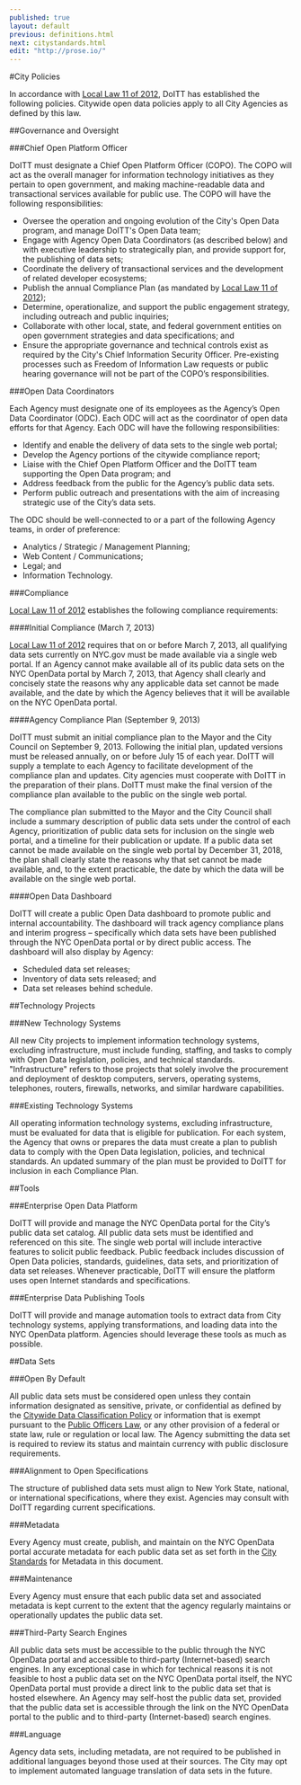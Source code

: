 ```yaml
---
published: true
layout: default
previous: definitions.html
next: citystandards.html
edit: "http://prose.io/"
---
```


#City Policies

In accordance with [Local Law 11 of 2012](LocalLaw11of2012.html), DoITT has established the following policies. Citywide open data policies apply to all City Agencies as defined by this law.

##Governance and Oversight

###Chief Open Platform Officer

DoITT must designate a Chief Open Platform Officer (COPO). The COPO will act as the overall manager for information technology initiatives as they pertain to open government, and making machine-readable data and transactional services available for public use. The COPO will have the following responsibilities:
- Oversee the operation and ongoing evolution of the City's Open Data program, and manage DoITT's Open Data team;
- Engage with Agency Open Data Coordinators (as described below) and with executive leadership to strategically plan, and provide support for, the publishing of data sets;
- Coordinate the delivery of transactional services and the development of related developer ecosystems;
- Publish the annual Compliance Plan (as mandated by [Local Law 11 of 2012](LocalLaw11of2012.html));
- Determine, operationalize, and support the public engagement strategy, including outreach and public inquiries;
- Collaborate with other local, state, and federal government entities on open government strategies and data specifications; and
- Ensure the appropriate governance and technical controls exist as required by the City's Chief Information Security Officer.
Pre-existing processes such as Freedom of Information Law requests or public hearing governance will not be part of the COPO’s responsibilities.

###Open Data Coordinators

Each Agency must designate one of its employees as the Agency’s Open Data Coordinator (ODC). Each ODC will act as the coordinator of open data efforts for that Agency. Each ODC will have the following responsibilities:
- Identify and enable the delivery of data sets to the single web portal;
- Develop the Agency portions of the citywide compliance report;
- Liaise with the Chief Open Platform Officer and the DoITT team supporting the Open Data program; and
- Address feedback from the public for the Agency’s public data sets.
- Perform public outreach and presentations with the aim of increasing strategic use of the City’s data sets.

The ODC should be well-connected to or a part of the following Agency teams, in order of preference:

- Analytics / Strategic / Management Planning;
- Web Content / Communications;
- Legal; and
- Information Technology.

###Compliance

[Local Law 11 of 2012](LocalLaw11of2012.html) establishes the following compliance requirements:

####Initial Compliance (March 7, 2013)

[Local Law 11 of 2012](LocalLaw11of2012.html) requires that on or before March 7, 2013, all qualifying data sets currently on NYC.gov must be made available via a single web portal.
If an Agency cannot make available all of its public data sets on the NYC OpenData portal by March 7, 2013, that Agency shall clearly and concisely state the reasons why any applicable data set cannot be made available, and the date by which the Agency believes that it will be available on the NYC OpenData portal.

####Agency Compliance Plan (September 9, 2013)

DoITT must submit an initial compliance plan to the Mayor and the City Council on September 9, 2013. Following the initial plan, updated versions must be released annually, on or before July 15 of each year. DoITT will supply a template to each Agency to facilitate development of the compliance plan and updates. City agencies must cooperate with DoITT in the preparation of their plans. DoITT must make the final version of the compliance plan available to the public on the single web portal.

The compliance plan submitted to the Mayor and the City Council shall include a summary description of public data sets under the control of each Agency, prioritization of public data sets for inclusion on the single web portal, and a timeline for their publication or update. If a public data set cannot be made available on the single web portal by December 31, 2018, the plan shall clearly state the reasons why that set cannot be made available, and, to the extent practicable, the date by which the data will be available on the single web portal. 

####Open Data Dashboard

DoITT will create a public Open Data dashboard to promote public and internal accountability. The dashboard will track agency compliance plans and interim progress – specifically which data sets have been published through the NYC OpenData portal or by direct public access. The dashboard will also display by Agency:
- Scheduled data set releases;
- Inventory of data sets released; and
- Data set releases behind schedule.

##Technology Projects

###New Technology Systems

All new City projects to implement information technology systems, excluding infrastructure, must include funding, staffing, and tasks to comply with Open Data legislation, policies, and technical standards. 
"Infrastructure" refers to those projects that solely involve the procurement and deployment of desktop computers, servers, operating systems, telephones, routers, firewalls, networks, and similar hardware capabilities.

###Existing Technology Systems

All operating information technology systems, excluding infrastructure, must be evaluated for data that is eligible for publication. For each system, the Agency that owns or prepares the data must create a plan to publish data to comply with the Open Data legislation, policies, and technical standards. An updated summary of the plan must be provided to DoITT for inclusion in each Compliance Plan.

##Tools

###Enterprise Open Data Platform

DoITT will provide and manage the NYC OpenData portal for the City’s public data set catalog. All public data sets must be identified and referenced on this site. The single web portal will include interactive features to solicit public feedback. Public feedback includes discussion of Open Data policies, standards, guidelines, data sets, and prioritization of data set releases. Whenever practicable, DoITT will ensure the platform uses open Internet standards and specifications.

###Enterprise Data Publishing Tools

DoITT will provide and manage automation tools to extract data from City technology systems, applying transformations, and loading data into the NYC OpenData platform. Agencies should leverage these tools as much as possible.

##Data Sets

###Open By Default

All public data sets must be considered open unless they contain information designated as sensitive, private, or confidential as defined by the [Citywide Data Classification Policy](http://www.nyc.gov/html/doitt/downloads/pdf/data_classification.pdf) or information that is exempt pursuant to the [Public Officers Law](http://www.dos.ny.gov/coog/foil2.html), or any other provision of a federal or state law, rule or regulation or local law. The Agency submitting the data set is required to review its status and maintain currency with public disclosure requirements.

###Alignment to Open Specifications

The structure of published data sets must align to New York State, national, or international specifications, where they exist. Agencies may consult with DoITT regarding current specifications.

###Metadata

Every Agency must create, publish, and maintain on the NYC OpenData portal accurate metadata for each public data set as set forth in the [City Standards](citystandards.html) for Metadata in this document.

###Maintenance

Every Agency must ensure that each public data set and associated metadata is kept current to the extent that the agency regularly maintains or operationally updates the public data set.

###Third-Party Search Engines

All public data sets must be accessible to the public through the NYC OpenData portal and accessible to third-party (Internet-based) search engines. In any exceptional case in which for technical reasons it is not feasible to host a public data set on the NYC OpenData portal itself, the NYC OpenData portal must provide a direct link to the public data set that is hosted elsewhere. An Agency may self-host the public data set, provided that the public data set is accessible through the link on the NYC OpenData portal to the public and to third-party (Internet-based) search engines. 

###Language

Agency data sets, including metadata, are not required to be published in additional languages beyond those used at their sources. The City may opt to implement automated language translation of data sets in the future.
